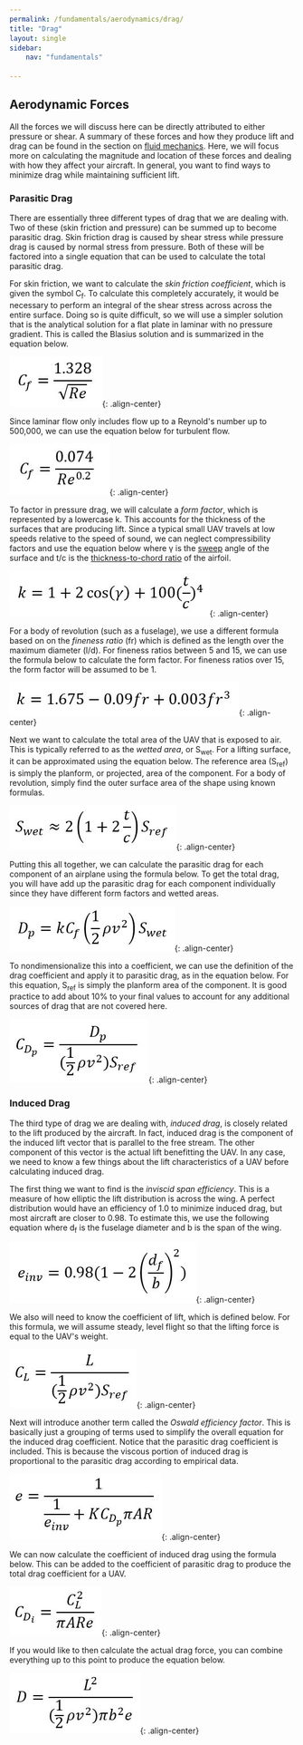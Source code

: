 ```yaml
---
permalink: /fundamentals/aerodynamics/drag/
title: "Drag"
layout: single
sidebar:
    nav: "fundamentals"

---
```


## Aerodynamic Forces
All the forces we will discuss here can be directly attributed to either pressure or shear. A summary of these forces and how they produce lift and drag can be found in the section on [fluid mechanics](https://aeronautics.byu.edu/fundamentals/aerodynamics/fluids/). Here, we will focus more on calculating the magnitude and location of these forces and dealing with how they affect your aircraft. In general, you want to find ways to minimize drag while maintaining sufficient lift.

### Parasitic Drag
There are essentially three different types of drag that we are dealing with. Two of these (skin friction and pressure) can be summed up to become parasitic drag. Skin friction drag is caused by shear stress while pressure drag is caused by normal stress from pressure. Both of these will be factored into a single equation that can be used to calculate the total parasitic drag.

For skin friction, we want to calculate the *skin friction coefficient*, which is given the symbol C<sub>f</sub>. To calculate this completely accurately, it would be necessary to perform an integral of the shear stress across across the entire surface. Doing so is quite difficult, so we will use a simpler solution that is the analytical solution for a flat plate in laminar with no pressure gradient. This is called the Blasius solution and is summarized in the equation below.

![Cf Laminar](./figures/cf_laminar.JPG){: .align-center}

Since laminar flow only includes flow up to a Reynold's number up to 500,000, we can use the equation below for turbulent flow. 

![Cf Turbulent](./figures/cf_turbulent.JPG){: .align-center}

To factor in pressure drag, we will calculate a *form factor*, which is represented by a lowercase k. This accounts for the thickness of the surfaces that are producing lift. Since a typical small UAV travels at low speeds relative to the speed of sound, we can neglect compressibility factors and use the equation below where &#x03B3; is the [sweep](https://aeronautics.byu.edu/fundamentals/aerodynamics/configurations/#basic-geometry) angle of the surface and t/c is the [thickness-to-chord ratio](https://aeronautics.byu.edu/fundamentals/aerodynamics/airfoils/#naca-airfoils) of the airfoil.

![Form Factor 1](./figures/form_factor_wings.JPG){: .align-center}

For a body of revolution (such as a fuselage), we use a different formula based on on the *fineness ratio* (fr) which is defined as the length over the maximum diameter (l/d). For fineness ratios between 5 and 15, we can use the formula below to calculate the form factor. For fineness ratios over 15, the form factor will be assumed to be 1. 

![Form Factor 2](./figures/form_factor_bodies.JPG){: .align-center}

Next we want to calculate the total area of the UAV that is exposed to air. This is typically referred to as the *wetted area*, or S<sub>wet</sub>. For a lifting surface, it can be approximated using the equation below. The reference area (S<sub>ref</sub>) is simply the planform, or projected, area of the component. For a body of revolution, simply find the outer surface area of the shape using known formulas.

![Wetted Area](./figures/s_wet.JPG){: .align-center}

Putting this all together, we can calculate the parasitic drag for each component of an airplane using the formula below. To get the total drag, you will have add up the parasitic drag for each component individually since they have different form factors and wetted areas. 

![Parasitic Drag](./figures/parasitic_drag_formula.JPG){: .align-center}

To nondimensionalize this into a coefficient, we can use the definition of the drag coefficient and apply it to parasitic drag, as in the equation below. For this equation, S<sub>ref</sub> is simply the planform area of the component. It is good practice to add about 10% to your final values to account for any additional sources of drag that are not covered here.

![Coefficient of parasitic drag](./figures/cdp_formula.JPG){: .align-center}

### Induced Drag
The third type of drag we are dealing with, *induced drag*, is closely related to the lift produced by the aircraft. In fact, induced drag is the component of the induced lift vector that is parallel to the free stream. The other component of this vector is the actual lift benefitting the UAV. In any case, we need to know a few things about the lift characteristics of a UAV before calculating induced drag.

The first thing we want to find is the *inviscid span efficiency*. This is a measure of how elliptic the lift distribution is across the wing. A perfect distribution would have an efficiency of 1.0 to minimize induced drag, but most aircraft are closer to 0.98. To estimate this, we use the following equation where d<sub>f</sub> is the fuselage diameter and b is the span of the wing. 

![Inviscid efficiency](./figures/e_inv.JPG){: .align-center}

We also will need to know the coefficient of lift, which is defined below. For this formula, we will assume steady, level flight so that the lifting force is equal to the UAV's weight. 

![Coefficient of lift](./figures/cl_formula_2.JPG){: .align-center}

Next will introduce another term called the *Oswald efficiency factor*. This is basically just a grouping of terms used to simplify the overall equation for the induced drag coefficient. Notice that the parasitic drag coefficient is included. This is because the viscous portion of induced drag is proportional to the parasitic drag according to empirical data. 

![Oswald Efficiency Factor](./figures/oswald_efficiency.JPG){: .align-center}

We can now calculate the coefficient of induced drag using the formula below. This can be added to the coefficient of parasitic drag to produce the total drag coefficient for a UAV. 

![Coefficient of Induced Drag](./figures/cd_induced.JPG){: .align-center}

If you would like to then calculate the actual drag force, you can combine everything up to this point to produce the equation below.

![Induced drag](./figures/induced_drag_force.JPG){: .align-center}
